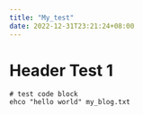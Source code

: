 ```yaml
---
title: "My_test"
date: 2022-12-31T23:21:24+08:00
---
```


# Header Test 1
```shell
# test code block
ehco "hello world" my_blog.txt
```
